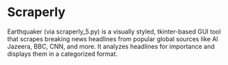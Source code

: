 # Scraperly
Earthquaker (via scraperly_5.py) is a visually styled, tkinter-based GUI tool that scrapes breaking news headlines from popular global sources like Al Jazeera, BBC, CNN, and more. It analyzes headlines for importance and displays them in a categorized format.
